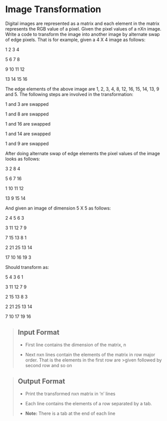 # Image Transformation

Digital images are represented as a matrix and each element in the matrix represents the RGB value of a pixel. Given the pixel values of a nXn image. Write a code to transform the image into another image by alternate swap of edge pixels. That is for example, given a 4 X 4 image as follows:

1 2 3 4

5 6 7 8

9 10 11 12

13 14 15 16

The edge elements of the above image are 1, 2, 3, 4, 8, 12, 16, 15, 14, 13, 9 and 5. The following steps are involved in the transformation:

1 and 3 are swapped

1 and 8 are swapped

1 and 16 are swapped

1 and 14 are swapped

1 and 9 are swapped

After doing alternate swap of edge elements the pixel values of the image looks as follows:

3 2 8 4

5 6 7 16

1 10 11 12

13 9 15 14

And given an image of dimension 5 X 5 as follows:

2 4 5 6 3

3 11 12 7 9

7 15 13 8 1

2 21 25 13 14

17 10 16 19 3

Should transform as:

5 4 3 6 1

3 11 12 7 9

2 15 13 8 3

2 21 25 13 14

7 10 17 19 16

> ## Input Format
>
> - First line contains the dimension of the matrix, n
>
> - Next nxn lines contain the elements of the matrix in row major order. That is the elements in the first row are >given followed by second row and so on

>## Output Format
>
> - Print the transformed nxn matrix in ‘n’ lines
>
> - Each line contains the elements of a row separated by a tab.
>
> - **Note:** There is a tab at the end of each line